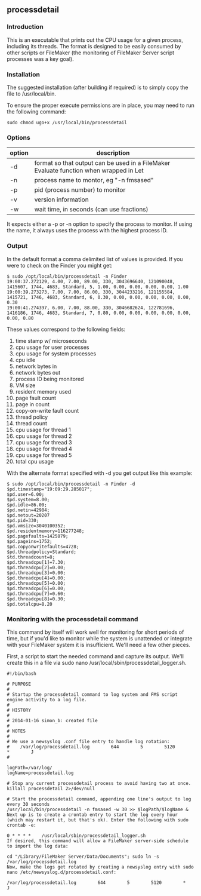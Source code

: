 ## processdetail

### Introduction
This is an executable that prints out the CPU usage for a given process, including its threads. The format is designed to be easily consumed by other scripts or FileMaker (the monitoring of FileMaker Server script processes was a key goal).

### Installation
The suggested installation (after building if required) is to simply copy the file to /usr/local/bin.

To ensure the proper execute permissions are in place, you may need to run the following command:
```
sudo chmod ugo+x /usr/local/bin/processdetail
```

### Options

option	| description
------- | -----------
-d	| format so that output can be used in a FileMaker Evaluate function when wrapped in Let
-n	| process name to montor, eg "-n fmsased"
-p	| pid (process number) to monitor
-v	| version information
-w	| wait time, in seconds (can use fractions)

It expects either a -p or -n option to specify the process to monitor. If using the name, it always uses the process with the highest process ID.

### Output

In the default format a comma delimited list of values is provided. If you were to check on the Finder you might get:
```
$ sudo /opt/local/bin/processdetail -n Finder
19:00:37.272129, 4.00, 7.00, 89.00, 330, 3043696640, 121090048, 1415607, 1744, 4683, Standard, 5, 1.00, 0.00, 0.00, 0.00, 0.00, 1.00
19:00:39.273273, 7.00, 7.00, 86.00, 330, 3044233216, 121155584, 1415721, 1746, 4683, Standard, 6, 0.30, 0.00, 0.00, 0.00, 0.00, 0.00, 0.30
19:00:41.274397, 6.00, 7.00, 88.00, 330, 3046682624, 122781696, 1416186, 1746, 4683, Standard, 7, 0.80, 0.00, 0.00, 0.00, 0.00, 0.00, 0.00, 0.80
```

These values correspond to the following fields:

1.  time stamp w/ microseconds
2.  cpu usage for user processes
3.  cpu usage for system processes
4.  cpu idle
5.  network bytes in
6.  network bytes out
7.  process ID being monitored
8.  VM size
9.  resident memory used
10.  page fault count
11.  page in count
12.  copy-on-write fault count
13.  thread policy
14.  thread count
15.  cpu usage for thread 1
16.  cpu usage for thread 2
17.  cpu usage for thread 3
18.  cpu usage for thread 4
19.  cpu usage for thread 5
20.  total cpu usage

With the alternate format specified with -d you get output like this example:

```
$ sudo /opt/local/bin/processdetail -n Finder -d
$pd.timestamp="19:09:29.285017";
$pd.user=6.00;
$pd.system=8.00;
$pd.idle=86.00;
$pd.netin=42984;
$pd.netout=20207
$pd.pid=330;
$pd.vmsize=3040100352;
$pd.residentmemory=116277248;
$pd.pagefaults=1425079;
$pd.pageins=1752;
$pd.copyonwritefaults=4728;
$pd.threadpolicy=Standard;
$td.threadcount=8;
$pd.threadcpu[1]=7.30;
$pd.threadcpu[2]=0.00;
$pd.threadcpu[3]=0.00;
$pd.threadcpu[4]=0.00;
$pd.threadcpu[5]=0.00;
$pd.threadcpu[6]=0.00;
$pd.threadcpu[7]=0.60;
$pd.threadcpu[8]=0.30;
$pd.totalcpu=8.20
```

### Monitoring with the processdetail command

This command by itself will work well for monitoring for short periods of time, but if you'd like to monitor while the system is unattended or integrate with your FileMaker system it is insufficient. We'll need a few other pieces.

First, a script to start the needed command and capture its output. We'll create this in a file via sudo nano /usr/local/sbin/processdetail_logger.sh.
```
#!/bin/bash

# PURPOSE
#
# Startup the processdetail command to log system and FMS script engine activity to a log file.
#
# HISTORY
#
# 2014-01-16 simon_b: created file
#
# NOTES
#
# We use a newsyslog .conf file entry to handle log rotation:
#    /var/log/processdetail.log        644        5        5120        *        J
#

logPath=/var/log/
logName=processdetail.log

# Stop any current processdetail process to avoid having two at once.
killall processdetail 2>/dev/null

# Start the processdetail command, appending one line's output to log every 30 seconds
/usr/local/bin/processdetail -n fmsased -w 30 >> $logPath/$logName &
Next up is to create a crontab entry to start the log every hour (which may restart it, but that's ok). Enter the following with sudo crontab -e:

0 * * * *    /usr/local/sbin/processdetail_logger.sh
If desired, this command will allow a FileMaker server-side schedule to import the log data:

cd "/Library/FileMaker Server/Data/Documents"; sudo ln -s /var/log/processdetail.log
Now, make the logs get rotated by creating a newsyslog entry with sudo nano /etc/newsyslog.d/processdetail.conf:

/var/log/processdetail.log        644        5        5120        *        J
```
